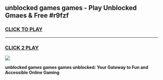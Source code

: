 
## unblocked games games - Play Unblocked Gmaes & Free #r9fzf
<h3>
<a href="https://news.freeplayer.one?title=unblocked_games_games&ref=24F">CLICK TO PLAY</a></h3>
<hr>

<h3>
<a href="https://news.freeplayer.one?title=unblocked_games_games&ref=24F">CLICK 2 PLAY</a>
  
</h3>

<a href="https://news.freeplayer.one?title=unblocked_games_games&ref=24F/"><img src="https://clearcache.store/games.png"></a>


**unblocked games games games unblocked: Your Gateway to Fun and Accessible Online Gaming**
